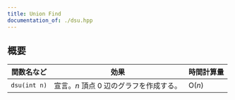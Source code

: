 ```yaml
---
title: Union Find
documentation_of: ./dsu.hpp
---
```


## 概要

| 関数名など   | 効果        | 時間計算量    |
| ------------|----------- | ------------- |
|`dsu(int n)`|宣言。$n$ 頂点 $0$ 辺のグラフを作成する。 | $\text{O} (n)$ | 
